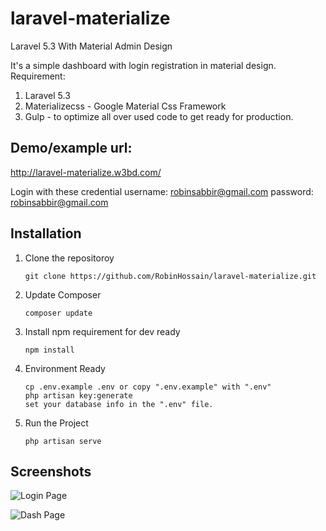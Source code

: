 # laravel-materialize
Laravel 5.3 With Material Admin Design

It's a simple dashboard with login registration in material design.
Requirement:
1. Laravel 5.3
2. Materializecss - Google Material Css Framework
3. Gulp - to optimize all over used code to get ready for production.

## Demo/example url:

http://laravel-materialize.w3bd.com/

Login with these credential
username: robinsabbir@gmail.com
password: robinsabbir@gmail.com

## Installation

1. Clone the repositoroy
    ```
    git clone https://github.com/RobinHossain/laravel-materialize.git
    ```
2. Update Composer
     ```
    composer update
    ```
3. Install npm requirement for dev ready
     ```
    npm install
    ```
4. Environment Ready
     ```
    cp .env.example .env or copy ".env.example" with ".env"  
    php artisan key:generate
    set your database info in the ".env" file.
    ```
5. Run the Project
     ```
    php artisan serve
    ```
    
## Screenshots

![Login Page](https://res.cloudinary.com/robinsabbir/image/upload/v1497258509/github/login_page.png)

![Dash Page](https://res.cloudinary.com/robinsabbir/image/upload/v1497258509/github/inner_page.png)




